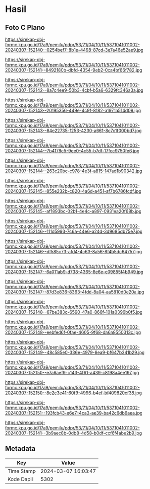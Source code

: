 # Hasil

## Foto C Plano

https://sirekap-obj-formc.kpu.go.id/17a9/pemilu/pdpr/53/71/04/10/11/5371041011002-20240307-152140--0254bef7-8b1e-4498-87cd-3e7a46e52ae9.jpg

https://sirekap-obj-formc.kpu.go.id/17a9/pemilu/pdpr/53/71/04/10/11/5371041011002-20240307-152141--8492180b-dbfd-4354-9eb2-0ca4bf66f782.jpg

https://sirekap-obj-formc.kpu.go.id/17a9/pemilu/pdpr/53/71/04/10/11/5371041011002-20240307-152142--8a7c4ee9-50b3-4cbf-b5a6-6329fc346a3a.jpg

https://sirekap-obj-formc.kpu.go.id/17a9/pemilu/pdpr/53/71/04/10/11/5371041011002-20240307-152143--20195356-449e-4c9f-8182-a1971a514d09.jpg

https://sirekap-obj-formc.kpu.go.id/17a9/pemilu/pdpr/53/71/04/10/11/5371041011002-20240307-152143--84e22735-f253-4230-a661-8c7c1f000bd7.jpg

https://sirekap-obj-formc.kpu.go.id/17a9/pemilu/pdpr/53/71/04/10/11/5371041011002-20240307-152144--7b4178c5-9ee0-4c55-b7df-17fcc9750fe6.jpg

https://sirekap-obj-formc.kpu.go.id/17a9/pemilu/pdpr/53/71/04/10/11/5371041011002-20240307-152144--263c20bc-c978-4e3f-a815-147ad1b90342.jpg

https://sirekap-obj-formc.kpu.go.id/17a9/pemilu/pdpr/53/71/04/10/11/5371041011002-20240307-152145--855e232b-c820-4a6d-a451-af7b6786fcdf.jpg

https://sirekap-obj-formc.kpu.go.id/17a9/pemilu/pdpr/53/71/04/10/11/5371041011002-20240307-152145--af1893bc-02b1-4e4c-a897-0931ea20f68b.jpg

https://sirekap-obj-formc.kpu.go.id/17a9/pemilu/pdpr/53/71/04/10/11/5371041011002-20240307-152146--111d5993-7c6a-44e6-a24d-3d9685db75e7.jpg

https://sirekap-obj-formc.kpu.go.id/17a9/pemilu/pdpr/53/71/04/10/11/5371041011002-20240307-152146--df585c73-afd4-4c63-8a56-8f4b5dc64757.jpg

https://sirekap-obj-formc.kpu.go.id/17a9/pemilu/pdpr/53/71/04/10/11/5371041011002-20240307-152147--6a011ab9-d738-4365-8e6e-c09855f4b949.jpg

https://sirekap-obj-formc.kpu.go.id/17a9/pemilu/pdpr/53/71/04/10/11/5371041011002-20240307-152147--87d3e836-8363-4fdd-8a04-aa5810d0e20a.jpg

https://sirekap-obj-formc.kpu.go.id/17a9/pemilu/pdpr/53/71/04/10/11/5371041011002-20240307-152148--67be383c-6590-47a0-866f-101a0396b0f5.jpg

https://sirekap-obj-formc.kpu.go.id/17a9/pemilu/pdpr/53/71/04/10/11/5371041011002-20240307-152148--eebfed6f-0fae-4605-9f68-da6a8550313c.jpg

https://sirekap-obj-formc.kpu.go.id/17a9/pemilu/pdpr/53/71/04/10/11/5371041011002-20240307-152149--48c585e0-336e-4979-8ea9-bf647b341b29.jpg

https://sirekap-obj-formc.kpu.go.id/17a9/pemilu/pdpr/53/71/04/10/11/5371041011002-20240307-152150--e7a6aef9-c143-4f61-a439-c8198a4ee197.jpg

https://sirekap-obj-formc.kpu.go.id/17a9/pemilu/pdpr/53/71/04/10/11/5371041011002-20240307-152150--8e2c3e41-60f9-4996-b4ef-bf409820cf38.jpg

https://sirekap-obj-formc.kpu.go.id/17a9/pemilu/pdpr/53/71/04/10/11/5371041011002-20240307-152151--193fcb43-e6e7-4ca3-ae39-ba42c6db6aea.jpg

https://sirekap-obj-formc.kpu.go.id/17a9/pemilu/pdpr/53/71/04/10/11/5371041011002-20240307-152141--3b9aec8b-0db8-4d58-b0df-ccf6f4abe2b9.jpg


## Metadata

| Key        | Value               |
| ---------- | ------------------- |
| Time Stamp | 2024-03-07 16:03:47 |
| Kode Dapil | 5302                |



